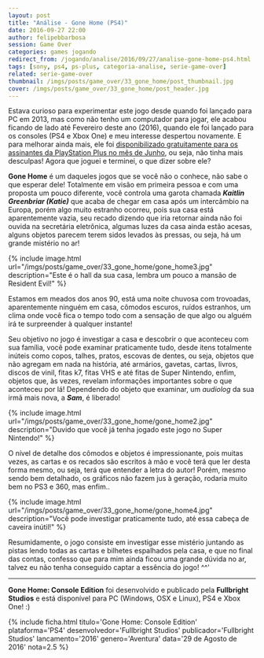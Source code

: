 ```yaml
---
layout: post
title: "Análise - Gone Home (PS4)"
date: 2016-09-27 22:00
author: felipebbarbosa
session: Game Over
categories: games jogando
redirect_from: /jogando/analise/2016/09/27/analise-gone-home-ps4.html
tags: [sony, ps4, ps-plus, categoria-analise, serie-game-over]
related: serie-game-over
thumbnail: /imgs/posts/game_over/33_gone_home/post_thumbnail.jpg
cover: /imgs/posts/game_over/33_gone_home/post_header.jpg
---
```


Estava curioso para experimentar este jogo desde quando foi lançado para PC em 2013, mas como não tenho um computador para jogar, ele acabou ficando de lado até Fevereiro deste ano (2016), quando ele foi lançado para os consoles (PS4 e Xbox One) e meu interesse despertou novamente. E para melhorar ainda mais, ele foi [disponibilizado gratuitamente para os assinantes da PlayStation Plus no mês de Junho](http://blog.br.playstation.com/2016/05/31/playstation-plus-jogos-gratuitos-para-junho-de-2016/), ou seja, não tinha mais desculpas! Agora que joguei e terminei, o que dizer sobre ele?

<!--more-->

**Gone Home** é um daqueles jogos que se você não o conhece, não sabe o que esperar dele! Totalmente em visão em primeira pessoa e com uma proposta um pouco diferente, você controla uma garota chamada **_Kaitlin Greenbriar (Katie)_** que acaba de chegar em casa após um intercâmbio na Europa, porém algo muito estranho ocorreu, pois sua casa está aparentemente vazia, seu recado dizendo que iria retornar ainda não foi ouvida na secretária eletrônica, algumas luzes da casa ainda estão acesas, alguns objetos parecem terem sidos levados às pressas, ou seja, há um grande mistério no ar!

{% include image.html url="/imgs/posts/game_over/33_gone_home/gone_home3.jpg" description="Este é o hall da sua casa, lembra um pouco a mansão de Resident Evil!" %}

Estamos em meados dos anos 90, está uma noite chuvosa com trovoadas, aparentemente ninguém em casa, cômodos escuros, ruídos estranhos, um clima onde você fica o tempo todo com a sensação de que algo ou alguém irá te surpreender à qualquer instante!

Seu objetivo no jogo é investigar a casa e descobrir o que aconteceu com sua família, você pode examinar praticamente tudo, desde itens totalmente inúteis como copos, talhes, pratos, escovas de dentes, ou seja, objetos que não agregam em nada na história, até armários, gavetas, cartas, livros, discos de vinil, fitas k7, fitas VHS e até fitas de Super Nintendo, enfim, objetos que, às vezes, revelam informações importantes sobre o que aconteceu por lá! Dependendo do objeto que examinar, um _audiolog_ da sua irmã mais nova, a **_Sam_**, é liberado!

{% include image.html url="/imgs/posts/game_over/33_gone_home/gone_home2.jpg" description="Duvido que você já tenha jogado este jogo no Super Nintendo!" %}

O nível de detalhe dos cômodos e objetos é impressionante, pois muitas vezes, as cartas e os recados são escritos à mão e você terá que ler desta forma mesmo, ou seja, terá que entender a letra do autor! Porém, mesmo sendo bem detalhado, os gráficos não fazem jus à geração, rodaria muito bem no PS3 e 360, mas enfim..

{% include image.html url="/imgs/posts/game_over/33_gone_home/gone_home4.jpg" description="Você pode investigar praticamente tudo, até essa cabeça de caveira inútil!" %}

Resumidamente, o jogo consiste em investigar esse mistério juntando as pistas lendo todas as cartas e bilhetes espalhados pela casa, e que no final das contas, confesso que para mim ainda ficou uma grande dúvida no ar, talvez eu não tenha conseguido captar a essência do jogo! ^^'

---

**Gone Home: Console Edition** foi desenvolvido e publicado pela **Fullbright Studios** e está disponível para PC (Windows, OSX e Linux), PS4 e Xbox One! :)

{% include ficha.html
  titulo='Gone Home: Console Edition'
  plataforma='PS4'
  desenvolvedor='Fullbright Studios'
  publicador='Fullbright Studios'
  lancamento='2016'
  genero='Aventura'
  data='29 de Agosto de 2016'
  nota=2.5 %}
